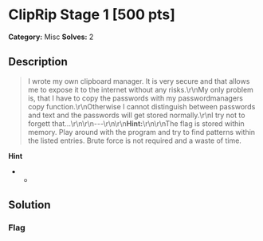 # ClipRip Stage 1 [500 pts]

**Category:** Misc
**Solves:** 2

## Description
>I wrote my own clipboard manager. It is very secure and that allows me to expose it to the internet without any risks.\r\nMy only problem is, that I have to copy the passwords with my passwordmanagers copy function.\r\nOtherwise I cannot distinguish between passwords and text and the passwords will get stored normally.\r\nI try not to forgett that...\r\n\r\n---\r\n\r\n**Hint:**\r\n\r\nThe flag is stored within memory. Play around with the program and try to find patterns within the listed entries. Brute force is not required and a waste of time.

**Hint**
* -

## Solution

### Flag

